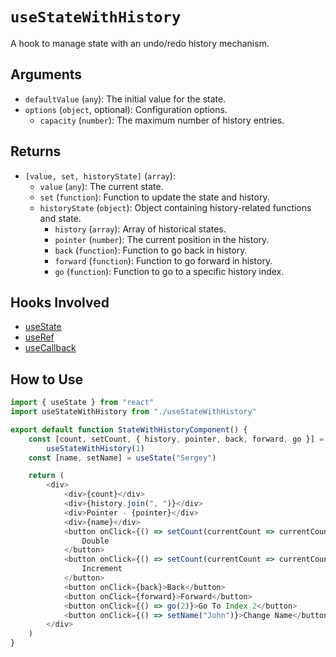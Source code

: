 # `useStateWithHistory`

A hook to manage state with an undo/redo history mechanism.

## Arguments

- `defaultValue` (`any`): The initial value for the state.
- `options` (`object`, optional): Configuration options.
  - `capacity` (`number`): The maximum number of history entries.

## Returns

- `[value, set, historyState]` (`array`): 
  - `value` (`any`): The current state.
  - `set` (`function`): Function to update the state and history.
  - `historyState` (`object`): Object containing history-related functions and state.
    - `history` (`array`): Array of historical states.
    - `pointer` (`number`): The current position in the history.
    - `back` (`function`): Function to go back in history.
    - `forward` (`function`): Function to go forward in history.
    - `go` (`function`): Function to go to a specific history index.

## Hooks Involved

- [useState](https://react.dev/reference/react/useState)
- [useRef](https://react.dev/reference/react/useRef)
- [useCallback](https://react.dev/reference/react/useCallback)

## How to Use

```js
import { useState } from "react"
import useStateWithHistory from "./useStateWithHistory"

export default function StateWithHistoryComponent() {
    const [count, setCount, { history, pointer, back, forward, go }] =
        useStateWithHistory(1)
    const [name, setName] = useState("Sergey")

    return (
        <div>
            <div>{count}</div>
            <div>{history.join(", ")}</div>
            <div>Pointer - {pointer}</div>
            <div>{name}</div>
            <button onClick={() => setCount(currentCount => currentCount * 2)}>
                Double
            </button>
            <button onClick={() => setCount(currentCount => currentCount + 1)}>
                Increment
            </button>
            <button onClick={back}>Back</button>
            <button onClick={forward}>Forward</button>
            <button onClick={() => go(2)}>Go To Index 2</button>
            <button onClick={() => setName("John")}>Change Name</button>
        </div>
    )
}
```
